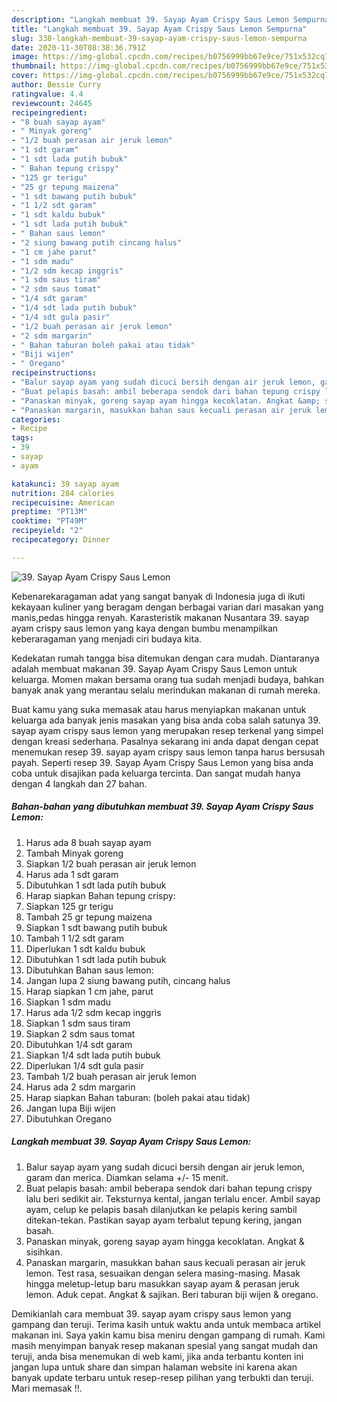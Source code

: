 ```yaml
---
description: "Langkah membuat 39. Sayap Ayam Crispy Saus Lemon Sempurna"
title: "Langkah membuat 39. Sayap Ayam Crispy Saus Lemon Sempurna"
slug: 338-langkah-membuat-39-sayap-ayam-crispy-saus-lemon-sempurna
date: 2020-11-30T08:38:36.791Z
image: https://img-global.cpcdn.com/recipes/b0756999bb67e9ce/751x532cq70/39-sayap-ayam-crispy-saus-lemon-foto-resep-utama.jpg
thumbnail: https://img-global.cpcdn.com/recipes/b0756999bb67e9ce/751x532cq70/39-sayap-ayam-crispy-saus-lemon-foto-resep-utama.jpg
cover: https://img-global.cpcdn.com/recipes/b0756999bb67e9ce/751x532cq70/39-sayap-ayam-crispy-saus-lemon-foto-resep-utama.jpg
author: Bessie Curry
ratingvalue: 4.4
reviewcount: 24645
recipeingredient:
- "8 buah sayap ayam"
- " Minyak goreng"
- "1/2 buah perasan air jeruk lemon"
- "1 sdt garam"
- "1 sdt lada putih bubuk"
- " Bahan tepung crispy"
- "125 gr terigu"
- "25 gr tepung maizena"
- "1 sdt bawang putih bubuk"
- "1 1/2 sdt garam"
- "1 sdt kaldu bubuk"
- "1 sdt lada putih bubuk"
- " Bahan saus lemon"
- "2 siung bawang putih cincang halus"
- "1 cm jahe parut"
- "1 sdm madu"
- "1/2 sdm kecap inggris"
- "1 sdm saus tiram"
- "2 sdm saus tomat"
- "1/4 sdt garam"
- "1/4 sdt lada putih bubuk"
- "1/4 sdt gula pasir"
- "1/2 buah perasan air jeruk lemon"
- "2 sdm margarin"
- " Bahan taburan boleh pakai atau tidak"
- "Biji wijen"
- " Oregano"
recipeinstructions:
- "Balur sayap ayam yang sudah dicuci bersih dengan air jeruk lemon, garam dan merica. Diamkan selama +/- 15 menit."
- "Buat pelapis basah: ambil beberapa sendok dari bahan tepung crispy lalu beri sedikit air. Teksturnya kental, jangan terlalu encer. Ambil sayap ayam, celup ke pelapis basah dilanjutkan ke pelapis kering sambil ditekan-tekan. Pastikan sayap ayam terbalut tepung kering, jangan basah."
- "Panaskan minyak, goreng sayap ayam hingga kecoklatan. Angkat &amp; sisihkan."
- "Panaskan margarin, masukkan bahan saus kecuali perasan air jeruk lemon. Test rasa, sesuaikan dengan selera masing-masing. Masak hingga meletup-letup baru masukkan sayap ayam &amp; perasan jeruk lemon. Aduk cepat. Angkat &amp; sajikan. Beri taburan biji wijen &amp; oregano."
categories:
- Recipe
tags:
- 39
- sayap
- ayam

katakunci: 39 sayap ayam 
nutrition: 284 calories
recipecuisine: American
preptime: "PT13M"
cooktime: "PT49M"
recipeyield: "2"
recipecategory: Dinner

---
```



![39. Sayap Ayam Crispy Saus Lemon](https://img-global.cpcdn.com/recipes/b0756999bb67e9ce/751x532cq70/39-sayap-ayam-crispy-saus-lemon-foto-resep-utama.jpg)

Kebenarekaragaman adat yang sangat banyak di Indonesia juga di ikuti kekayaan kuliner yang beragam dengan berbagai varian dari masakan yang manis,pedas hingga renyah. Karasteristik makanan Nusantara 39. sayap ayam crispy saus lemon yang kaya dengan bumbu menampilkan keberaragaman yang menjadi ciri budaya kita.




Kedekatan rumah tangga bisa ditemukan dengan cara mudah. Diantaranya adalah membuat makanan 39. Sayap Ayam Crispy Saus Lemon untuk keluarga. Momen makan bersama orang tua sudah menjadi budaya, bahkan banyak anak yang merantau selalu merindukan makanan di rumah mereka.

Buat kamu yang suka memasak atau harus menyiapkan makanan untuk keluarga ada banyak jenis masakan yang bisa anda coba salah satunya 39. sayap ayam crispy saus lemon yang merupakan resep terkenal yang simpel dengan kreasi sederhana. Pasalnya sekarang ini anda dapat dengan cepat menemukan resep 39. sayap ayam crispy saus lemon tanpa harus bersusah payah.
Seperti resep 39. Sayap Ayam Crispy Saus Lemon yang bisa anda coba untuk disajikan pada keluarga tercinta. Dan sangat mudah hanya dengan 4 langkah dan 27 bahan.


<!--inarticleads1-->

##### Bahan-bahan yang dibutuhkan membuat 39. Sayap Ayam Crispy Saus Lemon:

1. Harus ada 8 buah sayap ayam
1. Tambah  Minyak goreng
1. Siapkan 1/2 buah perasan air jeruk lemon
1. Harus ada 1 sdt garam
1. Dibutuhkan 1 sdt lada putih bubuk
1. Harap siapkan  Bahan tepung crispy:
1. Siapkan 125 gr terigu
1. Tambah 25 gr tepung maizena
1. Siapkan 1 sdt bawang putih bubuk
1. Tambah 1 1/2 sdt garam
1. Diperlukan 1 sdt kaldu bubuk
1. Dibutuhkan 1 sdt lada putih bubuk
1. Dibutuhkan  Bahan saus lemon:
1. Jangan lupa 2 siung bawang putih, cincang halus
1. Harap siapkan 1 cm jahe, parut
1. Siapkan 1 sdm madu
1. Harus ada 1/2 sdm kecap inggris
1. Siapkan 1 sdm saus tiram
1. Siapkan 2 sdm saus tomat
1. Dibutuhkan 1/4 sdt garam
1. Siapkan 1/4 sdt lada putih bubuk
1. Diperlukan 1/4 sdt gula pasir
1. Tambah 1/2 buah perasan air jeruk lemon
1. Harus ada 2 sdm margarin
1. Harap siapkan  Bahan taburan: (boleh pakai atau tidak)
1. Jangan lupa Biji wijen
1. Dibutuhkan  Oregano




<!--inarticleads2-->

##### Langkah membuat  39. Sayap Ayam Crispy Saus Lemon:

1. Balur sayap ayam yang sudah dicuci bersih dengan air jeruk lemon, garam dan merica. Diamkan selama +/- 15 menit.
1. Buat pelapis basah: ambil beberapa sendok dari bahan tepung crispy lalu beri sedikit air. Teksturnya kental, jangan terlalu encer. Ambil sayap ayam, celup ke pelapis basah dilanjutkan ke pelapis kering sambil ditekan-tekan. Pastikan sayap ayam terbalut tepung kering, jangan basah.
1. Panaskan minyak, goreng sayap ayam hingga kecoklatan. Angkat &amp; sisihkan.
1. Panaskan margarin, masukkan bahan saus kecuali perasan air jeruk lemon. Test rasa, sesuaikan dengan selera masing-masing. Masak hingga meletup-letup baru masukkan sayap ayam &amp; perasan jeruk lemon. Aduk cepat. Angkat &amp; sajikan. Beri taburan biji wijen &amp; oregano.




Demikianlah cara membuat 39. sayap ayam crispy saus lemon yang gampang dan teruji. Terima kasih untuk waktu anda untuk membaca artikel makanan ini. Saya yakin kamu bisa meniru dengan gampang di rumah. Kami masih menyimpan banyak resep makanan spesial yang sangat mudah dan teruji, anda bisa menemukan di web kami, jika anda terbantu konten ini jangan lupa untuk share dan simpan halaman website ini karena akan banyak update terbaru untuk resep-resep pilihan yang terbukti dan teruji. Mari memasak !!. 
